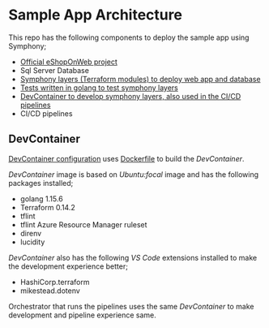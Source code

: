 # Sample App Architecture

This repo has the following components to deploy the sample app using Symphony;

- [Official eShopOnWeb project](./apps/eShopOnWeb/)
- Sql Server Database
- [Symphony layers (Terraform modules) to deploy web app and database](./terraform/)
- [Tests written in golang to test symphony layers](./test)
- [DevContainer to develop symphony layers, also used in the CI/CD pipelines](./devcontainer)
- CI/CD pipelines

## DevContainer

[DevContainer configuration](./.devcontainer/devcontainer.json) uses [Dockerfile](./.devcontainer/Dockerfile) to build the _DevContainer_.

_DevContainer_ image is based on _Ubuntu:focal_ image and has the following packages installed;

- golang 1.15.6
- Terraform 0.14.2
- tflint
- tflint Azure Resource Manager ruleset
- direnv
- lucidity

_DevContainer_ also has the following _VS Code_ extensions installed to make the development experience better;

- HashiCorp.terraform
- mikestead.dotenv

Orchestrator that runs the pipelines uses the same _DevContainer_ to make development and pipeline experience same.

